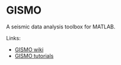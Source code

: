 # GISMO
A seismic data analysis toolbox for MATLAB. 

Links:
<ul>
<li><a href="http://giseislab/gismotools/wiki/">GISMO wiki</a></li>
<li><a href="http://giseislab/gismotools/wiki/Tutorials">GISMO tutorials</a></li>
</ul>

